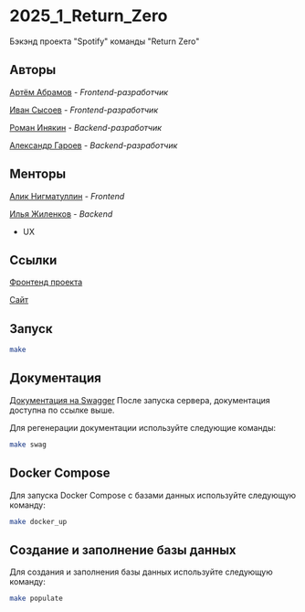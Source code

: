 # 2025_1_Return_Zero
Бэкэнд проекта "Spotify" команды "Return Zero"

## Авторы

[Артём Абрамов](https://github.com/zeritonik) - _Frontend-разработчик_

[Иван Сысоев](https://github.com/OlegWhiteRose) - _Frontend-разработчик_

[Роман Инякин](https://github.com/Mockird31) - _Backend-разработчик_

[Александр Гароев](https://github.com/derletzte256) - _Backend-разработчик_

## Менторы

[Алик Нигматуллин](https://github.com/BigBullas) - _Frontend_

[Илья Жиленков](https://github.com/ilyushkaaa) - _Backend_

- UX


## Ссылки

[Фронтенд проекта](https://github.com/frontend-park-mail-ru/2025_1_Return_Zero)

[Сайт](http://returnzero.ru/)

## Запуск


```bash
make 
```

## Документация

[Документация на Swagger](http://localhost:8080/docs/)
После запуска сервера, документация доступна по ссылке выше.

Для регенерации документации используйте следующие команды:

```bash
make swag
```

## Docker Compose

Для запуска Docker Compose с базами данных используйте следующую команду:
```bash
make docker_up
```

## Создание и заполнение базы данных

Для создания и заполнения базы данных используйте следующую команду:

```bash
make populate
```




